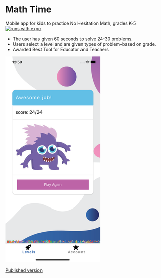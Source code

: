 # Math Time
Mobile app for kids to practice No Hesitation Math, grades K-5    
[![runs with expo](https://img.shields.io/badge/Runs%20with%20Expo-000.svg?style=flat-square&logo=EXPO&labelColor=f3f3f3&logoColor=000)](https://expo.io/)

* The user has given 60 seconds to solve 24-30 problems.
* Users select a level and are given types of problem-based on grade. 
* Awarded Best Tool for Educator and Teachers


<img src="assets/screen-shot.png" alt="app" width="300"/>

[Published version](https://exp.host/@alenai/MathTime)




